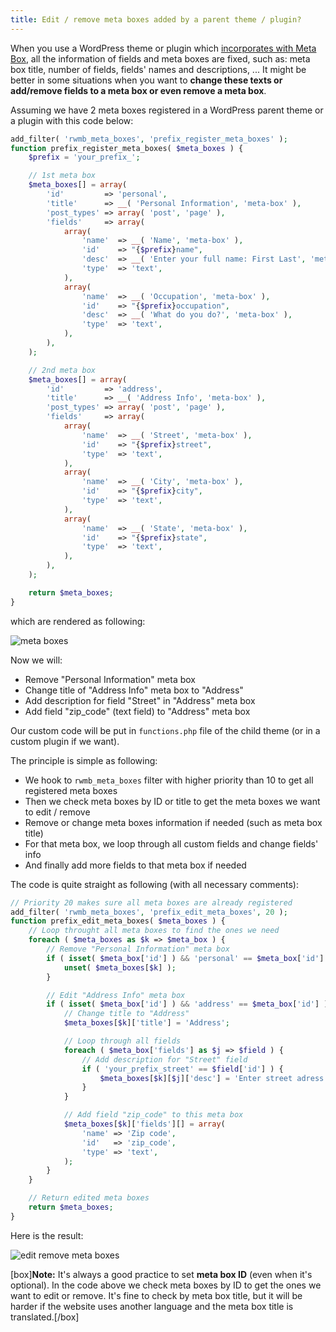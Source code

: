 ```yaml
---
title: Edit / remove meta boxes added by a parent theme / plugin?
---
```


When you use a WordPress theme or plugin which [incorporates with Meta Box](/include-meta-box-plugin-themes/), all the information of fields and meta boxes are fixed, such as: meta box title, number of fields, fields' names and descriptions, ... It might be better in some situations when you want to **change these texts or add/remove fields to a meta box or even remove a meta box**.

Assuming we have 2 meta boxes registered in a WordPress parent theme or a plugin with this code below:

```php
add_filter( 'rwmb_meta_boxes', 'prefix_register_meta_boxes' );
function prefix_register_meta_boxes( $meta_boxes ) {
    $prefix = 'your_prefix_';

    // 1st meta box
    $meta_boxes[] = array(
        'id'         => 'personal',
        'title'      => __( 'Personal Information', 'meta-box' ),
        'post_types' => array( 'post', 'page' ),
        'fields'     => array(
            array(
                'name'  => __( 'Name', 'meta-box' ),
                'id'    => "{$prefix}name",
                'desc'  => __( 'Enter your full name: First Last', 'meta-box' ),
                'type'  => 'text',
            ),
            array(
                'name'  => __( 'Occupation', 'meta-box' ),
                'id'    => "{$prefix}occupation",
                'desc'  => __( 'What do you do?', 'meta-box' ),
                'type'  => 'text',
            ),
        ),
    );

    // 2nd meta box
    $meta_boxes[] = array(
        'id'         => 'address',
        'title'      => __( 'Address Info', 'meta-box' ),
        'post_types' => array( 'post', 'page' ),
        'fields'     => array(
            array(
                'name'  => __( 'Street', 'meta-box' ),
                'id'    => "{$prefix}street",
                'type'  => 'text',
            ),
            array(
                'name'  => __( 'City', 'meta-box' ),
                'id'    => "{$prefix}city",
                'type'  => 'text',
            ),
            array(
                'name'  => __( 'State', 'meta-box' ),
                'id'    => "{$prefix}state",
                'type'  => 'text',
            ),
        ),
    );

    return $meta_boxes;
}
```

which are rendered as following:

![meta boxes](http://i.imgur.com/VwDhVeD.png)

Now we will:

- Remove "Personal Information" meta box
- Change title of "Address Info" meta box to "Address"
- Add description for field "Street" in "Address" meta box
- Add field "zip_code" (text field) to "Address" meta box

Our custom code will be put in `functions.php` file of the child theme (or in a custom plugin if we want).

The principle is simple as following:

- We hook to `rwmb_meta_boxes` filter with higher priority than 10 to get all registered meta boxes
- Then we check meta boxes by ID or title to get the meta boxes we want to edit / remove
- Remove or change meta boxes information if needed (such as meta box title)
- For that meta box, we loop through all custom fields and change fields' info
- And finally add more fields to that meta box if needed

The code is quite straight as following (with all necessary comments):

```php
// Priority 20 makes sure all meta boxes are already registered
add_filter( 'rwmb_meta_boxes', 'prefix_edit_meta_boxes', 20 );
function prefix_edit_meta_boxes( $meta_boxes ) {
    // Loop throught all meta boxes to find the ones we need
    foreach ( $meta_boxes as $k => $meta_box ) {
        // Remove "Personal Information" meta box
        if ( isset( $meta_box['id'] ) && 'personal' == $meta_box['id'] ) {
            unset( $meta_boxes[$k] );
        }

        // Edit "Address Info" meta box
        if ( isset( $meta_box['id'] ) && 'address' == $meta_box['id'] ) {
            // Change title to "Address"
            $meta_boxes[$k]['title'] = 'Address';

            // Loop through all fields
            foreach ( $meta_box['fields'] as $j => $field ) {
                // Add description for "Street" field
                if ( 'your_prefix_street' == $field['id'] ) {
                    $meta_boxes[$k][$j]['desc'] = 'Enter street adress';
                }
            }

            // Add field "zip_code" to this meta box
            $meta_boxes[$k]['fields'][] = array(
                'name' => 'Zip code',
                'id'   => 'zip_code',
                'type' => 'text',
            );
        }
    }

    // Return edited meta boxes
    return $meta_boxes;
}
```

Here is the result:

![edit remove meta boxes](http://i.imgur.com/CxkIV6L.png)

[box]**Note:** It's always a good practice to set **meta box ID** (even when it's optional). In the code above we check meta boxes by ID to get the ones we want to edit or remove. It's fine to check by meta box title, but it will be harder if the website uses another language and the meta box title is translated.[/box]